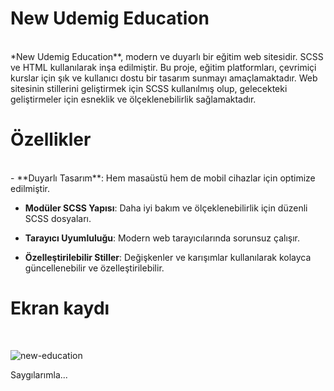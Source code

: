 # New Udemig Education
<br>
*New Udemig Education**, modern ve duyarlı bir eğitim web sitesidir. SCSS ve HTML kullanılarak inşa edilmiştir. Bu proje, eğitim platformları,
çevrimiçi kurslar için şık ve kullanıcı dostu bir tasarım sunmayı amaçlamaktadır. Web sitesinin stillerini
geliştirmek için SCSS kullanılmış olup, gelecekteki geliştirmeler için esneklik ve ölçeklenebilirlik sağlamaktadır.

# Özellikler
<br>
- **Duyarlı Tasarım**: Hem masaüstü hem de mobil cihazlar için optimize edilmiştir.

- **Modüler SCSS Yapısı**: Daha iyi bakım ve ölçeklenebilirlik için düzenli SCSS dosyaları.
  
- **Tarayıcı Uyumluluğu**: Modern web tarayıcılarında sorunsuz çalışır.
  
- **Özelleştirilebilir Stiller**: Değişkenler ve karışımlar kullanılarak kolayca güncellenebilir ve özelleştirilebilir.

# Ekran kaydı
<br>

![new-education](https://github.com/user-attachments/assets/2fbd090c-2c6b-49e9-b8fb-4e1a425dd2ba)

Saygılarımla...

